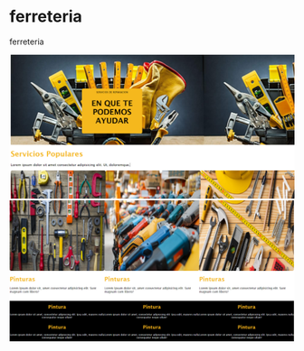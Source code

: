 # ferreteria
ferreteria



![](https://github.com/alejandro402/ferreteria/blob/main/Hardware-store/img/captura1.PNG)
![](https://github.com/alejandro402/ferreteria/blob/main/Hardware-store/img/captura2.PNG)
